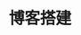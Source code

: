 ---
title: "博客搭建"
description: "记录博客搭建的过程"
image: https://kinvy-images.oss-cn-beijing.aliyuncs.com/Images/2022-06-05th_id=OHR.BannerPeak_ZH-CN2693006060_1920x1080.jpg

---
